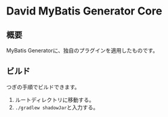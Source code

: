 # David MyBatis Generator Core

## 概要

MyBatis Generatorに、独自のプラグインを適用したものです。

## ビルド

つぎの手順でビルドできます。

1. ルートディレクトリに移動する。
2. `./gradlew shadowJar`と入力する。
